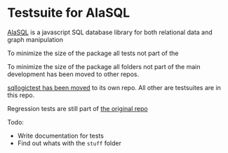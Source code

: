 # Testsuite for AlaSQL

[AlaSQL](https://github.com/agershun/alasql) is a javascript SQL database library for both relational data and graph manipulation

To minimize the size of the package all tests not part of the 

To minimize the size of the package all folders not part of the main development has been moved to other repos. 

[sqllogictest has been moved](http://github.com/mathiasrw/) to its own repo. All other are testsuites are in this repo. 

Regression tests are still part of [the original repo](https://github.com/agershun/alasql/tree/master/test) 


Todo: 
* Write documentation for tests
* Find out whats with the `stuff` folder
